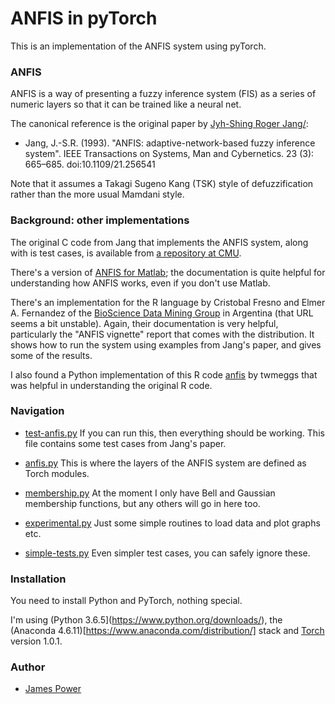 # ANFIS in pyTorch #


This is an implementation of the ANFIS system using pyTorch.


### ANFIS

ANFIS is a way of presenting a fuzzy inference system (FIS) as a
series of numeric layers so that it can be trained like a neural net.

The canonical reference is the original paper by
[Jyh-Shing Roger Jang/](http://mirlab.org/jang):

* Jang, J.-S.R. (1993). "ANFIS: adaptive-network-based fuzzy inference
  system". IEEE Transactions on Systems, Man and Cybernetics. 23 (3):
  665–685. doi:10.1109/21.256541

Note that it assumes a Takagi Sugeno Kang (TSK) style of
defuzzification rather than the more usual Mamdani style.


### Background: other implementations

The original C code from Jang that implements the ANFIS system, along
with is test cases, is available from
[a repository at CMU](https://www.cs.cmu.edu/Groups/AI/areas/fuzzy/systems/anfis/).

There's a version of
[ANFIS for Matlab](https://www.mathworks.com/help/fuzzy/neuro-adaptive-learning-and-anfis.html);
the documentation is quite helpful for understanding how ANFIS works,
even if you don't use Matlab.

There's an implementation for the R language by Cristobal Fresno and Elmer
A. Fernandez of the
[BioScience Data Mining Group](http://www.bdmg.com.ar/?page_id=176)
in Argentina (that URL seems a bit unstable).
Again, their documentation is very helpful, particularly
the "ANFIS vignette" report that comes with the distribution.  It
shows how to run the system using examples from Jang's paper, and gives
some of the results.

I also found a Python implementation of this R code
[anfis](https://github.com/twmeggs/anfis) by twmeggs that was helpful
in understanding the original R code.


### Navigation

* [test-anfis.py](./test-anfis.py) If you can run this, then everything should be
  working.  This file contains some test cases from Jang's paper.
  
* [anfis.py](./anfis.py) This is where the layers of the ANFIS system are defined as
  Torch modules.

* [membership.py](./membership.py) At the moment I only have Bell and Gaussian membership
  functions, but any others will go in here too.

* [experimental.py](./experimental.py) Just some simple routines to load data and plot graphs etc.

* [simple-tests.py](./simple-tests.py) Even simpler test cases, you
  can safely ignore these.


### Installation

You need to install Python and PyTorch, nothing special.

I'm using
(Python 3.6.5](https://www.python.org/downloads/),
the (Anaconda 4.6.11)[https://www.anaconda.com/distribution/] stack
and [Torch](https://pytorch.org) version 1.0.1.


### Author ###

* [James Power](http://www.cs.nuim.ie/~jpower/)